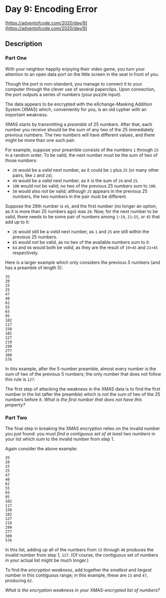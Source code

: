 # Day 9: Encoding Error

[https://adventofcode.com/2020/day/9](https://adventofcode.com/2020/day/9)

## Description

### Part One

With your neighbor happily enjoying their video game, you turn your attention to an open data port on the little screen
in the seat in front of you.

Though the port is non-standard, you manage to connect it to your computer through the clever use of several paperclips.
Upon connection, the port outputs a series of numbers (your puzzle input).

The data appears to be encrypted with the eXchange-Masking Addition System (<span title="No relation.">XMAS</span>)
which, conveniently for you, is an old cypher with an important weakness.

XMAS starts by transmitting a _preamble_ of 25 numbers. After that, each number you receive should be the sum of any two
of the 25 immediately previous numbers. The two numbers will have different values, and there might be more than one
such pair.

For example, suppose your preamble consists of the numbers `1` through `25` in a random order. To be valid, the next
number must be the sum of two of those numbers:

* `26` would be a _valid_ next number, as it could be `1` plus `25` (or many other pairs, like `2` and `24`).
* `49` would be a _valid_ next number, as it is the sum of `24` and `25`.
* `100` would _not_ be valid; no two of the previous 25 numbers sum to `100`.
* `50` would also _not_ be valid; although `25` appears in the previous 25 numbers, the two numbers in the pair must be
  different.

Suppose the 26th number is `45`, and the first number (no longer an option, as it is more than 25 numbers ago) was `20`.
Now, for the next number to be valid, there needs to be some pair of numbers among `1`\-`19`, `21`\-`25`, or `45` that
add up to it:

* `26` would still be a _valid_ next number, as `1` and `25` are still within the previous 25 numbers.
* `65` would _not_ be valid, as no two of the available numbers sum to it.
* `64` and `66` would both be _valid_, as they are the result of `19+45` and `21+45` respectively.

Here is a larger example which only considers the previous _5_ numbers (and has a preamble of length 5):

    35
    20
    15
    25
    47
    40
    62
    55
    65
    95
    102
    117
    150
    182
    127
    219
    299
    277
    309
    576

In this example, after the 5-number preamble, almost every number is the sum of two of the previous 5 numbers; the only
number that does not follow this rule is _`127`_.

The first step of attacking the weakness in the XMAS data is to find the first number in the list (after the preamble)
which is _not_ the sum of two of the 25 numbers before it. _What is the first number that does not have this property?_

### Part Two

The final step in breaking the XMAS encryption relies on the invalid number you just found: you must _find a contiguous
set of at least two numbers_ in your list which sum to the invalid number from step 1.

Again consider the above example:

    35
    20
    15
    25
    47
    40
    62
    55
    65
    95
    102
    117
    150
    182
    127
    219
    299
    277
    309
    576

In this list, adding up all of the numbers from `15` through `40` produces the invalid number from step 1, `127`. (Of
course, the contiguous set of numbers in your actual list might be much longer.)

To find the _encryption weakness_, add together the _smallest_ and _largest_ number in this contiguous range; in this
example, these are `15` and `47`, producing _`62`_.

_What is the encryption weakness in your XMAS-encrypted list of numbers?_
